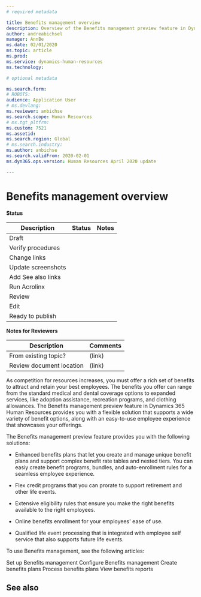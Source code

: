 ```yaml
---
# required metadata

title: Benefits management overview
description: Overview of the Benefits management preview feature in Dynamics 365 Human Resources. Offer your employees extended benefits options with an easy-to-use online experience.
author: andreabichsel
manager: AnnBe
ms.date: 02/01/2020
ms.topic: article
ms.prod: 
ms.service: dynamics-human-resources
ms.technology: 

# optional metadata

ms.search.form: 
# ROBOTS: 
audience: Application User
# ms.devlang: 
ms.reviewer: anbichse
ms.search.scope: Human Resources
# ms.tgt_pltfrm: 
ms.custom: 7521
ms.assetid: 
ms.search.region: Global
# ms.search.industry: 
ms.author: anbichse
ms.search.validFrom: 2020-02-01
ms.dyn365.ops.version: Human Resources April 2020 update

---
```


# Benefits management overview

**Status**

| Description | Status | Notes |
| --- | --- | --- |
| Draft |  |  |
| Verify procedures |  |  |
| Change links |  |  |
| Update screenshots |  |  |
| Add See also links |  |  |
| Run Acrolinx |  |  |
| Review |  |  |
| Edit |  |  |
| Ready to publish |  |  |

**Notes for Reviewers**

| Description | Comments |
| --- | --- |
| From existing topic? | (link) |
| Review document location | (link) |

As competition for resources increases, you must offer a rich set of benefits to attract and retain your best employees. The benefits you offer can range from the standard medical and dental coverage options to expanded services, like adoption assistance, recreation programs, and clothing allowances. The Benefits management preview feature in Dynamics 365 Human Resources provides you with a flexible solution that supports a wide variety of benefit options, along with an easy-to-use employee experience that showcases your offerings.

The Benefits management preview feature provides you with the following solutions:

- Enhanced benefits plans that let you create and manage unique benefit plans and support complex benefit rate tables and nested tiers. You can easiy create benefit programs, bundles, and auto-enrollment rules for a seamless employee experience.

- Flex credit programs that you can prorate to support retirement and other life events.

- Extensive eligibility rules that ensure you make the right benefits available to the right employees.

- Online benefits enrollment for your employees' ease of use.

- Qualified life event processing that is integrated with employee self service that also supports future life events.

To use Benefits management, see the following articles:

Set up Benefits management
Configure Benefits management
Create benefits plans
Process benefits plans
View benefits reports

## See also